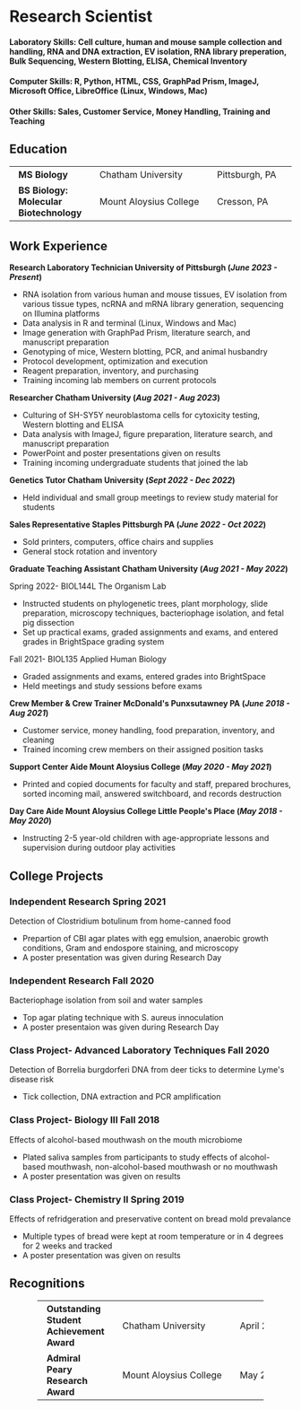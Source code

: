 
# Research Scientist


#### Laboratory Skills: Cell culture, human and mouse sample collection and handling, RNA and DNA extraction, EV isolation, RNA library preperation, Bulk Sequencing, Western Blotting, ELISA, Chemical Inventory

#### Computer Skills: R, Python, HTML, CSS, GraphPad Prism, ImageJ, Microsoft Office, LibreOffice (Linux, Windows, Mac)

#### Other Skills: Sales, Customer Service, Money Handling, Training and Teaching


## Education
<table style="margin: 0 auto; border-collapse: collapse; margin-bottom: 2em; width:100%;">
  <tr>
    <td style="padding: 4px 16px;"><strong>MS Biology</strong></td>
    <td style="padding: 4px 16px;white-space:nowrap;">Chatham University</td>
    <td style="padding: 4px 16px;white-space:nowrap;">Pittsburgh, PA</td>
    <td style="padding: 4px 16px; white-space:nowrap;">Aug 2023</td>
  </tr>
  <tr>
    <td style="padding: 4px 16px;"> <strong>BS Biology: Molecular Biotechnology</strong></td>
    <td style="padding: 4px 16px;white-space:nowrap;">Mount Aloysius College</td>
    <td style="padding: 4px 16px;white-space:nowrap;">Cresson, PA</td>
    <td style="padding: 4px 16px; white-space: nowrap;">June 2021</td>
  </tr>
</table>

## Work Experience
**Research Laboratory Technician      University of Pittsburgh             (_June 2023 - Present_)**
- RNA isolation from various human and mouse tissues, EV isolation from various tissue types, ncRNA and mRNA library generation, sequencing on Illumina platforms
- Data analysis in R and terminal (Linux, Windows and Mac)
- Image generation with GraphPad Prism, literature search, and manuscript preparation
- Genotyping of mice, Western blotting, PCR, and animal husbandry
- Protocol development, optimization and execution
- Reagent preparation, inventory, and purchasing
- Training incoming lab members on current protocols

**Researcher                            Chatham University                 (_Aug 2021 - Aug 2023_)**
- Culturing of SH-SY5Y neuroblastoma cells for cytoxicity testing, Western blotting and ELISA
- Data analysis with ImageJ, figure preparation, literature search, and manuscript preparation
- PowerPoint and poster presentations given on results
- Training incoming undergraduate students that joined the lab

**Genetics Tutor                       Chatham University                  (_Sept 2022 - Dec 2022_)**
- Held individual and small group meetings to review study material for students

**Sales Representative                Staples Pittsburgh PA                (_June 2022 - Oct 2022_)**
- Sold printers, computers, office chairs and supplies
- General stock rotation and inventory

**Graduate Teaching Assistant           Chatham University                 (_Aug 2021 - May 2022_)**

Spring 2022-   BIOL144L   The Organism Lab
- Instructed students on phylogenetic trees, plant morphology, slide preparation, microscopy techniques, bacteriophage isolation, and fetal pig dissection
- Set up practical exams, graded assignments and exams, and entered grades in BrightSpace grading system

Fall 2021-     BIOL135  Applied Human Biology
- Graded assignments and exams, entered grades into BrightSpace
- Held meetings and study sessions before exams

**Crew Member & Crew Trainer       McDonald's Punxsutawney PA               (_June 2018 - Aug 2021_)**
- Customer service, money handling, food preparation, inventory, and cleaning
- Trained incoming crew members on their assigned position tasks

**Support Center Aide                Mount Aloysius College                 (_May 2020 - May 2021_)**
- Printed and copied documents for faculty and staff, prepared brochures, sorted incoming mail, answered switchboard, and records destruction

**Day Care Aide         Mount Aloysius College Little People's Place        (_May 2018 - May 2020_)**
- Instructing 2-5 year-old children with age-appropriate lessons and supervision during outdoor play activities


## College Projects
### Independent Research                                    Spring 2021
Detection of Clostridium botulinum from home-canned food
- Prepartion of CBI agar plates with egg emulsion, anaerobic growth conditions, Gram and endospore staining, and microscopy
- A poster presentation was given during Research Day 

### Independent Research                                     Fall 2020
Bacteriophage isolation from soil and water samples
- Top agar plating technique with S. aureus innoculation
- A poster presentaion was given during Research Day

### Class Project- Advanced Laboratory Techniques            Fall 2020
Detection of Borrelia burgdorferi DNA from deer ticks to determine Lyme's disease risk
- Tick collection, DNA extraction and PCR amplification

### Class Project- Biology III                               Fall 2018
Effects of alcohol-based mouthwash on the mouth microbiome
- Plated saliva samples from participants to study effects of alcohol-based mouthwash, non-alcohol-based mouthwash or no mouthwash
- A poster presentation was given on results

### Class Project- Chemistry II                             Spring 2019
Effects of refridgeration and preservative content on bread mold prevalance
- Multiple types of bread were kept at room temperature or in 4 degrees for 2 weeks and tracked
- A poster presentation was given on results

## Recognitions

<table style="margin: 0 auto; border-collapse: collapse; margin-bottom: 2em; width:80%;">
  <tr>
    <td style="padding: 4px 16px;"> <strong>Outstanding Student Achievement Award</strong></td>
    <td style="padding: 4px 16px;white-space:nowrap;">Chatham University</td>
    <td style="padding: 4px 16px; white-space: nowrap;">April 2022</td>
  </tr>
  <tr>
    <td style="padding: 4px 16px;"> <strong>Admiral Peary Research Award</strong></td>
    <td style="padding: 4px 16px;white-space:nowrap;">Mount Aloysius College</td>
    <td style="padding: 4px 16px; white-space: nowrap;">May 2021</td>
  </tr>
</table>
